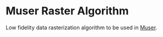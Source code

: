 # Muser Raster Algorithm
Low fidelity data rasterization algorithm to be used in [Muser](https://github.com/anthonymesa/Muser).

